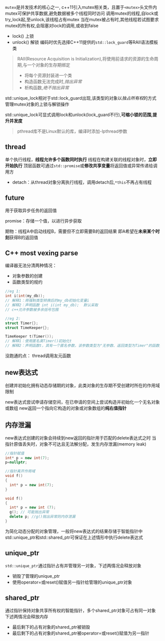 `mutex`是并发技术的核心之一, c++11引入mutex相关类，且置于`<mutex>`头文件内
mutex可保护共享数据,避免数据被多个线程同时访问
调用mutex的线程,自lock或try_lock起,至unlock,该线程占有mutex
当在mutex被占有时,其他线程若试图要求mutex的所有权,会阻塞对lock的调用,或收到false

- lock() 上锁
- unlock() 解锁
编码时优先选择C++11提供的`std::lock_guard`等RAII语法模板类

>RAII(Resource Acquisition is Initialization),将使用前请求的资源的生命周期,与一个对象的生存期绑定
>- 将每个资源封装进一个类
>  - 构造函数无法完成时,*抛出异常*
>  - 析构函数,*绝不抛出异常*

std::unique_lock相对于std::lock_guard出现,该类型的对象以*独占所有权*的方式管理mutex对象的上锁与解锁操作

std::unique_lock可显式调用lock和unlock(lock_guard不行),**可缩小锁的范围,提升并发度**

> pthread库不是Linux默认的库，编译时添加-lpthread参数


thread
---
单个执行线程，**线程允许多个函数同时执行**
线程在构建关联的线程对象时，**立即开始执行**
顶层函数可通过`std::promise`或**修改共享变量**将返回值或异常传递给调用方

- detach：从thread对象分离执行线程，调用detach后,`*this`不再占有线程



future
---
用于获取异步任务的返回值

promise：存储一个值，以进行异步获取


期物：线程A中启动线程B，需要但不立即需要B的返回结果
即A希望在**未来某个时刻**获得B的返回值


C++ most vexing parse
---
编译器无法分清两种情况：
- 对象参数的创建
- 函数类型的规约

```cpp
//eg 1: 
int i(int(my_db));
// 解释1：用强制类型转换后的my_db初始化变量i
// 解释2：声明函数 int i(int my_db);  默认采取
// c++允许参数被多余括号包围

//eg 2:
struct Timer{};
struct TimeKeeper{};

TimeKeeper t(Timer());
// 解释1：使用匿名类Timer()初始化t
// 解释2：声明函数t，其有一个匿名参数，该参数类型为"无参数、返回类型为Timer"的函数指针，函数t的返回类型是TimeKeeper的类对象
```


没跑通的点：
thread调用友元函数


new表达式
---
创建并初始化拥有动态存储期的对象，此类对象的生存期不受创建时所在的作用域限制

new表达式尝试申请存储空间，在已申请的空间上尝试构造并初始化一个无名对象或数组
new返回一个指向它构造的对象或对象数组的**纯右值指针**

内存泄漏
---
new表达式创建的对象会持续到new返回的指针用于匹配的delete表达式之时
当指针原值丢失时，对象不可达且无法解分配，发生内存泄漏(memory leak)
```cpp
//指针赋值
int* p = new int(7);
p=nullptr;

//指针离开作用域
void f()
{
  int* p = new int(7);
}

void f()
{
  int* p = new int (7);
  g(); // 可能抛出异常
  delete p; //g()抛出异常则内存泄漏
}
```

为简化动态分配的对象管理，一般将new表达式的结果存储于智能指针中
std::unique_ptr和std::shared_ptr可保证在上述情形中执行delete表达式

unique_ptr
---
`std::unique_ptr`通过指针占有并管理另一对象，下述两情况会释放对象
- 销毁了管理的unique_ptr
- 使用operator=或reset()赋值另一指针给管理的unique_ptr对象

shared_ptr
---
通过指针保持对象共享所有权的智能指针，多个shared_ptr对象可占有同一对象
下述两情况会释放内存
- 最后剩下的占有对象的shared_ptr被销毁
- 最后剩下的占有对象的shared_ptr被operator=或reset()赋值为另一指针
